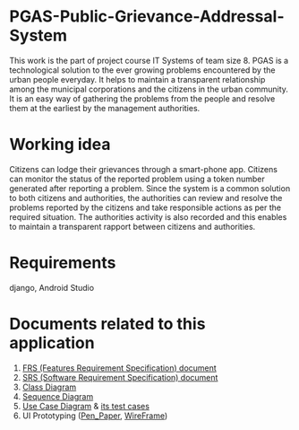 
# PGAS-Public-Grievance-Addressal-System
   This work is the part of project course IT Systems of team size 8. PGAS is a technological solution to the ever growing problems encountered by the urban people everyday. It helps to maintain a transparent relationship among the municipal corporations and the citizens in the urban community. It is an easy way of gathering the problems from the people and resolve them at the earliest by the management authorities.
  
# Working idea
   Citizens can lodge their grievances through a smart-phone app. Citizens can monitor the status of the reported problem using a token number generated after reporting a problem. Since the system is a common solution to both citizens and authorities, the authorities can review and resolve the problems reported by the citizens and take responsible actions as per the required situation. The authorities activity is also recorded and this enables to maintain a transparent rapport between citizens and authorities.
  
# Requirements
  django, Android Studio

# Documents related to this application
1. [FRS (Features Requirement Specification) document](Docs/FRS_doc.pdf)
2. [SRS (Software Requirement Specification) document](Docs/SRS_Doc.pdf)
3. [Class Diagram](Docs/ITS_ClassDiagram.pdf)
4. [Sequence Diagram](Docs/SequenceDiagrams.pdf)
5. [Use Case Diagram](Docs/UseCaseDiagram.pdf) & [its test cases](Docs/useCases_testCases.pdf)
6. UI Prototyping ([Pen_Paper](Docs/UI_Prototyping%20(Pen_Paper).pdf), [WireFrame](Docs/UI_Prototyping%20(WireFrame).pdf))

